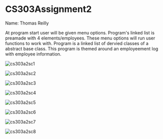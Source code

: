 # CS303Assignment2
Name: Thomas Reilly 

At program start user will be given menu options. Program's linked list is preamade with 4 elements/employees. These menu options will run user functions to work with. Program is a linked list of dervied classes of a abstract base class. This program is themed around an employeement log with employee information. 

![cs303a2sc1](https://github.com/Tarycx/CS303Assignment2/assets/113487474/60e0ecd1-42c6-4352-96da-7480391bc4eb)


![cs303a2sc2](https://github.com/Tarycx/CS303Assignment2/assets/113487474/8ebe5f5c-cfb7-49b8-9f38-85bf964b3e53)


![cs303a2sc3](https://github.com/Tarycx/CS303Assignment2/assets/113487474/a0703704-9675-4c39-b955-2e5db787c07b)


![cs303a2sc4](https://github.com/Tarycx/CS303Assignment2/assets/113487474/4a529012-21d5-452d-add0-534e0d3743e6)





![cs303a2sc5](https://github.com/Tarycx/CS303Assignment2/assets/113487474/488116b1-bf05-479f-99a7-5a5abf81ca01)


![cs303a2sc6](https://github.com/Tarycx/CS303Assignment2/assets/113487474/8901f67e-d2dc-41b3-b5d9-fe438a0eee76)



![cs303a2sc7](https://github.com/Tarycx/CS303Assignment2/assets/113487474/2d0cfa66-2723-423d-9e94-7ba1a1f23eb5)




![cs303a2sc8](https://github.com/Tarycx/CS303Assignment2/assets/113487474/4a7cafdf-4ace-47fd-a6dc-6283aa647412)



